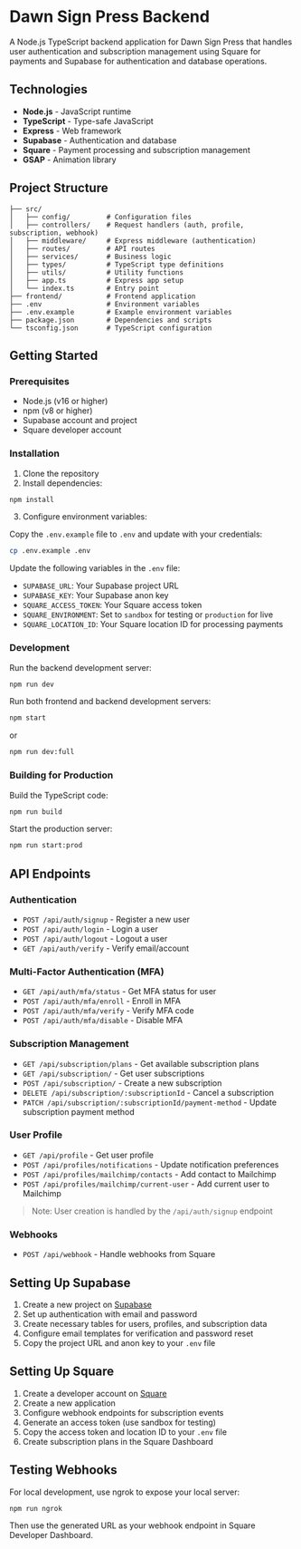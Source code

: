 # Dawn Sign Press Backend

A Node.js TypeScript backend application for Dawn Sign Press that handles user authentication and subscription management using Square for payments and Supabase for authentication and database operations.

## Technologies

- **Node.js** - JavaScript runtime
- **TypeScript** - Type-safe JavaScript
- **Express** - Web framework
- **Supabase** - Authentication and database
- **Square** - Payment processing and subscription management
- **GSAP** - Animation library

## Project Structure

```
├── src/
│   ├── config/         # Configuration files
│   ├── controllers/    # Request handlers (auth, profile, subscription, webhook)
│   ├── middleware/     # Express middleware (authentication)
│   ├── routes/         # API routes
│   ├── services/       # Business logic
│   ├── types/          # TypeScript type definitions
│   ├── utils/          # Utility functions
│   ├── app.ts          # Express app setup
│   └── index.ts        # Entry point
├── frontend/           # Frontend application
├── .env                # Environment variables
├── .env.example        # Example environment variables
├── package.json        # Dependencies and scripts
└── tsconfig.json       # TypeScript configuration
```

## Getting Started

### Prerequisites

- Node.js (v16 or higher)
- npm (v8 or higher)
- Supabase account and project
- Square developer account

### Installation

1. Clone the repository
2. Install dependencies:

```bash
npm install
```

3. Configure environment variables:

Copy the `.env.example` file to `.env` and update with your credentials:

```bash
cp .env.example .env
```

Update the following variables in the `.env` file:

- `SUPABASE_URL`: Your Supabase project URL
- `SUPABASE_KEY`: Your Supabase anon key
- `SQUARE_ACCESS_TOKEN`: Your Square access token
- `SQUARE_ENVIRONMENT`: Set to `sandbox` for testing or `production` for live
- `SQUARE_LOCATION_ID`: Your Square location ID for processing payments

### Development

Run the backend development server:

```bash
npm run dev
```

Run both frontend and backend development servers:

```bash
npm start
```

or

```bash
npm run dev:full
```

### Building for Production

Build the TypeScript code:

```bash
npm run build
```

Start the production server:

```bash
npm run start:prod
```

## API Endpoints

### Authentication

- `POST /api/auth/signup` - Register a new user
- `POST /api/auth/login` - Login a user
- `POST /api/auth/logout` - Logout a user
- `GET /api/auth/verify` - Verify email/account

### Multi-Factor Authentication (MFA)

- `GET /api/auth/mfa/status` - Get MFA status for user
- `POST /api/auth/mfa/enroll` - Enroll in MFA
- `POST /api/auth/mfa/verify` - Verify MFA code
- `POST /api/auth/mfa/disable` - Disable MFA

### Subscription Management

- `GET /api/subscription/plans` - Get available subscription plans
- `GET /api/subscription/` - Get user subscriptions
- `POST /api/subscription/` - Create a new subscription
- `DELETE /api/subscription/:subscriptionId` - Cancel a subscription
- `PATCH /api/subscription/:subscriptionId/payment-method` - Update subscription payment method

### User Profile

- `GET /api/profile` - Get user profile
- `POST /api/profiles/notifications` - Update notification preferences
- `POST /api/profiles/mailchimp/contacts` - Add contact to Mailchimp
- `POST /api/profiles/mailchimp/current-user` - Add current user to Mailchimp

> Note: User creation is handled by the `/api/auth/signup` endpoint

### Webhooks

- `POST /api/webhook` - Handle webhooks from Square

## Setting Up Supabase

1. Create a new project on [Supabase](https://supabase.com)
2. Set up authentication with email and password
3. Create necessary tables for users, profiles, and subscription data
4. Configure email templates for verification and password reset
5. Copy the project URL and anon key to your `.env` file

## Setting Up Square

1. Create a developer account on [Square](https://developer.squareup.com/)
2. Create a new application
3. Configure webhook endpoints for subscription events
4. Generate an access token (use sandbox for testing)
5. Copy the access token and location ID to your `.env` file
6. Create subscription plans in the Square Dashboard

## Testing Webhooks

For local development, use ngrok to expose your local server:

```bash
npm run ngrok
```

Then use the generated URL as your webhook endpoint in Square Developer Dashboard.
